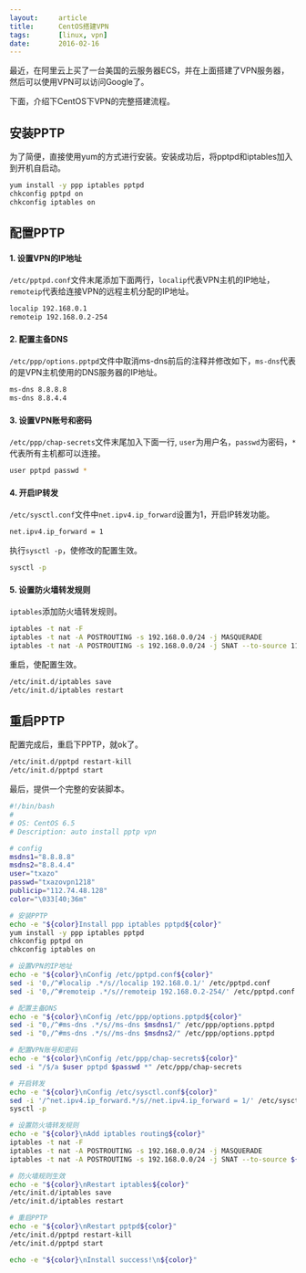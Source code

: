 ```yaml
---
layout:     article
title:      CentOS搭建VPN
tags:       [linux, vpn]
date:       2016-02-16
---
```


最近，在阿里云上买了一台美国的云服务器ECS，并在上面搭建了VPN服务器，然后可以使用VPN可以访问Google了。

下面，介绍下CentOS下VPN的完整搭建流程。

## 安装PPTP

为了简便，直接使用yum的方式进行安装。安装成功后，将pptpd和iptables加入到开机自启动。

```bash
yum install -y ppp iptables pptpd
chkconfig pptpd on
chkconfig iptables on
```

## 配置PPTP

#### 1. 设置VPN的IP地址

`/etc/pptpd.conf`文件末尾添加下面两行，`localip`代表VPN主机的IP地址，`remoteip`代表给连接VPN的远程主机分配的IP地址。

```bash
localip 192.168.0.1
remoteip 192.168.0.2-254
```

#### 2. 配置主备DNS

`/etc/ppp/options.pptpd`文件中取消ms-dns前后的注释并修改如下，`ms-dns`代表的是VPN主机使用的DNS服务器的IP地址。

```bash
ms-dns 8.8.8.8
ms-dns 8.8.4.4
```

#### 3. 设置VPN账号和密码

`/etc/ppp/chap-secrets`文件末尾加入下面一行, `user`为用户名，`passwd`为密码，`*`代表所有主机都可以连接。

```bash
user pptpd passwd *
```

#### 4. 开启IP转发

`/etc/sysctl.conf`文件中`net.ipv4.ip_forward`设置为1，开启IP转发功能。

```bash
net.ipv4.ip_forward = 1
```

执行`sysctl -p`，使修改的配置生效。

```bash
sysctl -p
```

#### 5. 设置防火墙转发规则

`iptables`添加防火墙转发规则。

```bash
iptables -t nat -F
iptables -t nat -A POSTROUTING -s 192.168.0.0/24 -j MASQUERADE
iptables -t nat -A POSTROUTING -s 192.168.0.0/24 -j SNAT --to-source 112.124.6.220
```

重启，使配置生效。

```bash
/etc/init.d/iptables save
/etc/init.d/iptables restart
```

## 重启PPTP

配置完成后，重启下PPTP，就ok了。

```bash
/etc/init.d/pptpd restart-kill
/etc/init.d/pptpd start
```

最后，提供一个完整的安装脚本。

```bash
#!/bin/bash
#
# OS: CentOS 6.5
# Description: auto install pptp vpn

# config
msdns1="8.8.8.8"
msdns2="8.8.4.4"
user="txazo"
passwd="txazovpn1218"
publicip="112.74.48.128"
color="\033[40;36m"

# 安装PPTP
echo -e "${color}Install ppp iptables pptpd${color}"
yum install -y ppp iptables pptpd
chkconfig pptpd on
chkconfig iptables on

# 设置VPN的IP地址
echo -e "${color}\nConfig /etc/pptpd.conf${color}"
sed -i '0,/^#localip .*/s//localip 192.168.0.1/' /etc/pptpd.conf
sed -i '0,/^#remoteip .*/s//remoteip 192.168.0.2-254/' /etc/pptpd.conf

# 配置主备DNS
echo -e "${color}\nConfig /etc/ppp/options.pptpd${color}"
sed -i "0,/^#ms-dns .*/s//ms-dns $msdns1/" /etc/ppp/options.pptpd
sed -i "0,/^#ms-dns .*/s//ms-dns $msdns2/" /etc/ppp/options.pptpd

# 配置VPN账号和密码
echo -e "${color}\nConfig /etc/ppp/chap-secrets${color}"
sed -i "/$/a $user pptpd $passwd *" /etc/ppp/chap-secrets

# 开启转发
echo -e "${color}\nConfig /etc/sysctl.conf${color}"
sed -i '/^net.ipv4.ip_forward.*/s//net.ipv4.ip_forward = 1/' /etc/sysctl.conf
sysctl -p

# 设置防火墙转发规则
echo -e "${color}\nAdd iptables routing${color}"
iptables -t nat -F
iptables -t nat -A POSTROUTING -s 192.168.0.0/24 -j MASQUERADE
iptables -t nat -A POSTROUTING -s 192.168.0.0/24 -j SNAT --to-source ${publicip}

# 防火墙规则生效
echo -e "${color}\nRestart iptables${color}"
/etc/init.d/iptables save
/etc/init.d/iptables restart

# 重启PPTP
echo -e "${color}\nRestart pptpd${color}"
/etc/init.d/pptpd restart-kill
/etc/init.d/pptpd start

echo -e "${color}\nInstall success!\n${color}"
```
